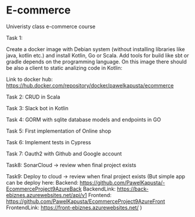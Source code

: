 # E-commerce
Univeristy class e-commerce course

Task 1:

Create a docker image with Debian system (without installing libraries like java, kotlin etc.) and install Kotlin,
Go or Scala. Add tools for build like sbt or gradle depends on the programming language. On this image there should be also a client to static analizing code in Kotlin:

Link to docker hub:
https://hub.docker.com/repository/docker/pawelkapusta/ecommerce 

Task 2:
CRUD in Scala

Task 3:
Slack bot in Kotlin

Task 4:
GORM with sqlite database models and endpoints in GO

Task 5:
First implementation of Online shop

Task 6:
Implement tests in Cypress

Task 7:
Oauth2 with Github and Google account

Task8:
SonarCloud -> review when final project exists

Task9: 
Deploy to cloud -> review when final project exists 
(But simple app can be deploy here: 
Backend: https://github.com/PawelKapusta/-EcommerceProject9AzureBack 
BackendLink: https://back-ebiznes.azurewebsites.net/api/v1
Frontend: https://github.com/PawelKapusta/EcommerceProject9AzureFront
FrontendLink: https://front-ebiznes.azurewebsites.net/ )
